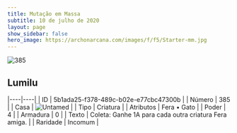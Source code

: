 ```yaml
---
title: Mutação em Massa
subtitle: 10 de julho de 2020
layout: page
show_sidebar: false
hero_image: https://archonarcana.com/images/f/f5/Starter-mm.jpg
---
```


![385](https://cdn.keyforgegame.com/media/card_front/pt/479_385_MV8M8QM2PRH2_pt.png)

## Lumilu

|----|----|
| ID | 5b1ada25-f378-489c-b02e-e77cbc47300b |
| Número | 385 |
| Casa | ![Untamed](https://archonarcana.com/images/thumb/b/bd/Untamed.png/22px-Untamed.png "Indomados") |
| Tipo | Criatura |
| Atributos | Fera • Gato |
| Poder | 4 |
| Armadura | 0 |
| Texto | Coleta: Ganhe 1A para cada outra criatura Fera amiga. |
| Raridade | Incomum |
